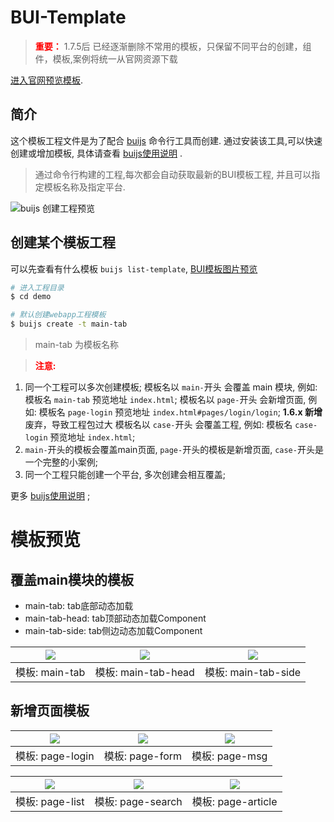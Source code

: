 # BUI-Template


> <strong style="color:red">重要：</strong> 1.7.5后 已经逐渐删除不常用的模板，只保留不同平台的创建，组件，模板,案例将统一从官网资源下载 

[进入官网预览模板](http://www.easybui.com/).


## 简介

这个模板工程文件是为了配合 [buijs](https://easybui.com/products/267.html)  命令行工具而创建.
通过安装该工具,可以快速创建或增加模板, 具体请查看 [buijs使用说明](https://easybui.com/products/267.html) .
> 通过命令行构建的工程,每次都会自动获取最新的BUI模板工程, 并且可以指定模板名称及指定平台.

![buijs 创建工程预览](https://easybui.com/uploads/20220826/3a8f49214a3a6454bb2db702adda8279.png)

## 创建某个模板工程

可以先查看有什么模板 `buijs list-template`, [BUI模板图片预览](https://easybui.com/products/268.html)

```bash
# 进入工程目录
$ cd demo

# 默认创建webapp工程模板
$ buijs create -t main-tab

```
> main-tab 为模板名称

> <strong style="color:red">注意:</strong>
1. 同一个工程可以多次创建模板;
模板名以 `main-`开头 会覆盖 main 模块, 例如: 模板名 `main-tab` 预览地址 `index.html`;
模板名以 `page-`开头 会新增页面, 例如: 模板名 `page-login` 预览地址 `index.html#pages/login/login`;
**1.6.x 新增** 废弃，导致工程包过大
模板名以 `case-`开头 会覆盖工程, 例如: 模板名 `case-login` 预览地址 `index.html`;
2. `main-`开头的模板会覆盖main页面, `page-`开头的模板是新增页面, `case-`开头是一个完整的小案例;
3. 同一个工程只能创建一个平台, 多次创建会相互覆盖;

更多 [buijs使用说明](https://easybui.com/products/267.html) ;

# 模板预览


## 覆盖main模块的模板
- main-tab: tab底部动态加载
- main-tab-head: tab顶部动态加载Component
- main-tab-side: tab侧边动态加载Component


| ![](https://www.easybui.com/uploads/20230209/e259c148b8fa9b8571e0c89f52e13ba3.png) | ![](https://www.easybui.com/uploads/20230209/b3cce1a04faac1d3201fdb86576d75e8.png) | ![](https://www.easybui.com/uploads/20230209/1fcea82fc7fadb196e912b170d14d278.png) |
| :--------------------------------------------------------------------------------: | :--------------------------------------------------------------------------------: | :--------------------------------------------------------------------------------: |
|                                   模板: main-tab                                   |                                模板: main-tab-head                                 |                                模板: main-tab-side                                 |


## 新增页面模板


| ![](https://easybui.com/uploads/20220824/28788a0fe609853be0fad57c26b6a677.png) | ![](https://easybui.com/uploads/20220824/7a16b301cceb65bd54fa6c54d2247e6c.png) | ![](https://easybui.com/uploads/20220824/c8897e3d3b35d173fea835ca2d29f2d1.png) |
| :----------------------------------------------------------------------------: | :----------------------------------------------------------------------------: | :----------------------------------------------------------------------------: |
|                                模板: page-login                                |                                模板: page-form                                 |                                 模板: page-msg                                 |

| ![](https://easybui.com/uploads/20220824/c9df20a6d3c1c22df62dd601632585d8.png) | ![](https://easybui.com/uploads/20220824/b2e3132554c10b9cc05e21ad63cdbbad.png) | ![](https://www.easybui.com/uploads/20230209/60ac52b680bad5ef294e981451b60f74.png) |
| :----------------------------------------------------------------------------: | :----------------------------------------------------------------------------: | :--------------------------------------------------------------------------------: |
|                                模板: page-list                                 |                               模板: page-search                                |                                 模板: page-article                                 |


